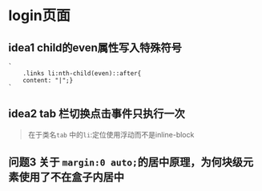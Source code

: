 # login页面
## idea1 child的even属性写入特殊符号
    `
        .links li:nth-child(even)::after{
        content: "|";}
    `
## idea2 tab 栏切换点击事件只执行一次
> 在于类名`tab` 中的`li`:定位使用浮动而不是inline-block 
## 问题3 关于 `margin:0 auto;`的居中原理，为何块级元素使用了不在盒子内居中